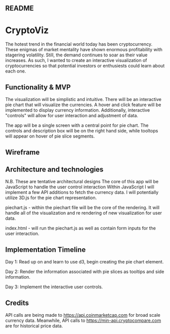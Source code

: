 ## README

# CryptoViz

The hotest trend in the financial world today has been cryptocurrency. These enigmas of market mentality have shown enormous profitability with stagering volatility. Still, the demand continues to soar as their value increases. As such, I wanted to create an interactive visualization of cryptocurrencies so that potential investors or enthusiests could learn about each one.

## Functionality & MVP

The visualization will be simplistic and intuitive. There will be an interactive pie chart that will visualize the currencies. A hover and click feature will be implemented to display currency information. Additionally, interactive "controls" will allow for user interaction and adjustment of data.

The app will be a single screen with a central point for pie chart. The controls and description box will be on the right hand side, while tooltops will appear on hover of pie slice segments.

## Wireframe



## Architecture and technologies
N.B. These are tentative architectural designs
The core of this app will be JavaScript to handle the user control interaction
Within JavaScript I will implement a few API additions to fetch the currency data.
I will potentially utilize 3D.js for the pie chart representation.

piechart.js - within the piechart file will be the core of the rendering. It will handle all of the visualization and re rendering of new visualization for user data.

index.html - will run the piechart.js as well as contain form inputs for the user interaction.

## Implementation Timeline

Day 1: Read up on and learn to use d3, begin creating the pie chart element.

Day 2: Render the information associated with pie slices as tooltips and side information.

Day 3: Implement the interactive user controls.

## Credits
API calls are being made to https://api.coinmarketcap.com for broad scale currency data.
Meanwhile, API calls to https://min-api.cryptocompare.com are for historical price data.
